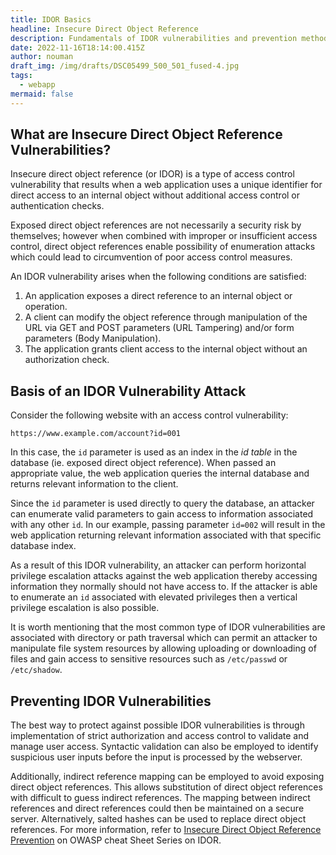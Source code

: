 ```yaml
---
title: IDOR Basics
headline: Insecure Direct Object Reference
description: Fundamentals of IDOR vulnerabilities and prevention methods.
date: 2022-11-16T18:14:00.415Z
author: nouman
draft_img: /img/drafts/DSC05499_500_501_fused-4.jpg
tags:
  - webapp
mermaid: false
---
```

## What are Insecure Direct Object Reference Vulnerabilities?

Insecure direct object reference (or IDOR) is a type of access control vulnerability that results when a web application uses a unique identifier for direct access to an internal object without additional access control or authentication checks.

Exposed direct object references are not necessarily a security risk by themselves; however when combined with improper or insufficient access control, direct object references enable possibility of enumeration attacks which could lead to circumvention of poor access control measures. 

An IDOR vulnerability arises when the following conditions are satisfied:

1. An application exposes a direct reference to an internal object or operation.
2. A client can modify the object reference through manipulation of the URL via GET and POST parameters (URL Tampering) and/or form parameters (Body Manipulation).
3. The application grants client access to the internal object without an authorization check.

## Basis of an IDOR Vulnerability Attack

Consider the following website with an access control vulnerability:

```
https://www.example.com/account?id=001
```

In this case, the `id` parameter is used as an index in the _id table_ in the database (ie. exposed direct object reference). When passed an appropriate value, the web application queries the internal database and returns relevant information to the client.

Since the `id` parameter is used directly to query the database, an attacker can enumerate valid parameters to gain access to information associated with any other `id`. In our example, passing parameter `id=002` will result in the web application returning relevant information associated with that specific database index. 

As a result of this IDOR vulnerability, an attacker can perform horizontal privilege escalation attacks against the web application thereby accessing information they normally should not have access to. If the attacker is able to enumerate an `id`  associated with elevated privileges then a vertical privilege escalation is also possible.

It is worth mentioning that the most common type of IDOR vulnerabilities are associated with directory or path traversal which can permit an attacker to manipulate file system resources by allowing uploading or downloading of files and gain access to sensitive resources such as `/etc/passwd` or `/etc/shadow`.

## Preventing IDOR Vulnerabilities

The best way to protect against possible IDOR vulnerabilities is through implementation of strict authorization and access control to validate and manage user access. Syntactic validation can also be employed to identify suspicious user inputs before the input is processed by the webserver.

Additionally, indirect reference mapping can be employed to avoid exposing direct object references. This allows substitution of direct object references with difficult to guess indirect references. The mapping between indirect references and direct references could then be maintained on a secure server. Alternatively, salted hashes can be used to replace direct object references. For more information, refer to [Insecure Direct Object Reference Prevention](https://cheatsheetseries.owasp.org/cheatsheets/Insecure_Direct_Object_Reference_Prevention_Cheat_Sheet.html) on OWASP cheat Sheet Series on IDOR.
